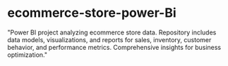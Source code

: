# ecommerce-store-power-Bi
"Power BI project analyzing ecommerce store data. Repository includes data models, visualizations, and reports for sales, inventory, customer behavior, and performance metrics. Comprehensive insights for business optimization."

